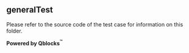 ## generalTest

Please refer to the source code of the test case for information on this folder.

**Powered by Qblocks<sup>&trade;</sup>**

